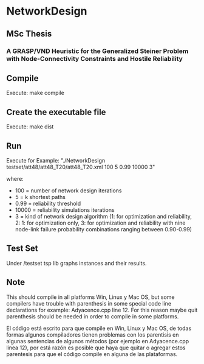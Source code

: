 # NetworkDesign

## MSc Thesis
### A GRASP/VND Heuristic for the Generalized Steiner Problem with Node-Connectivity Constraints and Hostile Reliability

## Compile
Execute: make compile

## Create the executable file
Execute: make dist

## Run
Execute for Example: "./NetworkDesign testset/att48/att48_T20/att48_T20.xml 100 5 0.99 10000 3"

where:

* 100 =  number of network design iterations
* 5 = k shortest paths
* 0.99 = reliability threshold
* 10000 = reliability simulations iterations
* 3 = kind of network design algorithm (1: for optimization and reliability, 2: 1: for optimization only, 3: for optimization and reliability with nine node-link failure probability combinations ranging between 0.90-0.99)

## Test Set
Under /testset tsp lib graphs instances and their results.

## Note
This should compile in all platforms Win, Linux y Mac OS, but some compilers have trouble with parenthesis in some special code line declarations for example: Adyacence.cpp line 12. For this reason maybe quit parenthesis should be needed in order to compile in some platforms.

El código está escrito para que compile en Win, Linux y Mac OS, de todas formas algunos compiladores tienen problemas con los parentisis en algunas sentencias
de algunos métodos (por ejemplo en Adyacence.cpp linea 12), por está razón es posible que haya que quitar o agregar estos parentesis para que el código compile en alguna de las plataformas.
